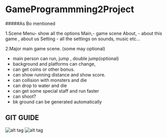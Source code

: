 GameProgrammming2Project
========================

#####As Bo mentioned

1.Scene 
Menu- show all the options
Main,- game scene
About, - about this game , about us
Setting - all the settings on sounds, music etc...

2.Major main game scene. (some may optional)

- main person can run, jump , double jump(optional)
- background and platforms can change,
- can get coins or other bonus.
- can show running distance and show score.
- can collision with monsters and die
- can drop to water and die
- can get some special staff and run faster
- can shoot?
- bk ground can be generated automatically



## GIT GUIDE

![alt tag](http://i58.tinypic.com/fjq1bq.jpg)
![alt tag](http://i62.tinypic.com/sqgk0o.jpg)
